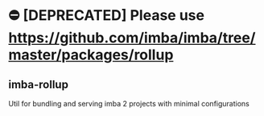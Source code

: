 # ⛔️ [DEPRECATED] Please use https://github.com/imba/imba/tree/master/packages/rollup
## imba-rollup

Util for bundling and serving imba 2 projects with minimal configurations
